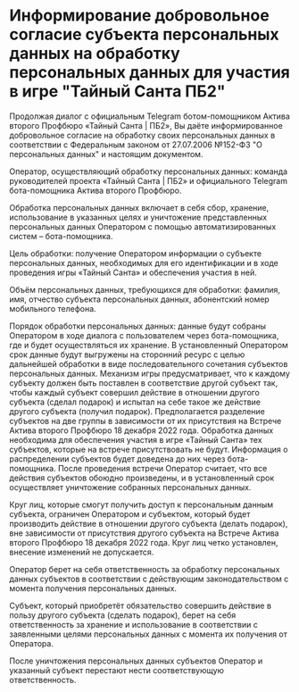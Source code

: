 # Информирование добровольное согласие субъекта персональных данных на обработку персональных данных для участия в игре "Тайный Санта ПБ2"

Продолжая диалог с официальным Telegram ботом-помощником Актива второго Профбюро «Тайный Санта | ПБ2», Вы даёте информированное добровольное согласие на обработку своих персональных данных в соответствии с Федеральным законом от 27.07.2006 №152-ФЗ "О персональных данных" и настоящим документом.

Оператор, осуществляющий обработку персональных данных: команда руководителей проекта «Тайный Санта | ПБ2» и официального Telegram бота-помощника Актива второго Профбюро.

Обработка персональных данных включает в себя сбор, хранение, использование в указанных целях и уничтожение представленных персональных данных Оператором с помощью автоматизированных систем – бота-помощника.

Цель обработки: получение Оператором информации о субъекте персональных данных, необходимых для его идентификации и в ходе проведения игры «Тайный Санта» и обеспечения участия в ней.

Объём персональных данных, требующихся для обработки: фамилия, имя, отчество субъекта персональных данных, абонентский номер мобильного телефона.

Порядок обработки персональных данных: данные будут собраны Оператором в ходе диалога с пользователем через бота-помощника, где и будет осуществляться их хранение. В установленный Оператором срок данные будут выгружены на сторонний ресурс с целью дальнейшей обработки в виде последовательного сочетания субъектов персональных данных. Механизм игры предусматривает, что к каждому субъекту должен быть поставлен в соответствие другой субъект так, чтобы каждый субъект совершил действие в отношении другого субъекта (сделал подарок) и испытал на себе такое же действие другого субъекта (получил подарок). Предполагается разделение субъектов на две группы в зависимости от их присутствия на Встрече Актива второго Профбюро 18 декабря 2022 года. Обработка данных необходима для обеспечения участия в игре «Тайный Санта» тех субъектов, которые на встрече присутствовать не будут. Информация о распределении субъектов будет доведена до них через бота-помощника. После проведения встречи Оператор считает, что все действия субъектов обоюдно произведены, и в установленный срок осуществляет уничтожение собранных персональных данных.

Круг лиц, которые смогут получить доступ к персональным данным субъекта, ограничен Оператором и субъектом, который будет производить действие в отношении другого субъекта (делать подарок), вне зависимости от присутствия другого субъекта на Встрече Актива второго Профбюро 18 декабря 2022 года. Круг лиц четко установлен, внесение изменений не допускается.

Оператор берет на себя ответственность за обработку персональных данных субъектов в соответствии с действующим законодательством с момента получения персональных данных.

Субъект, который приобретёт обязательство совершить действие в пользу другого субъекта (сделать подарок), берет на себя ответственность за хранение и использование в соответствии с заявленными целями персональных данных с момента их получения от Оператора.

После уничтожения персональных данных субъектов Оператор и указанный субъект перестают нести соответствующую ответственность. 
